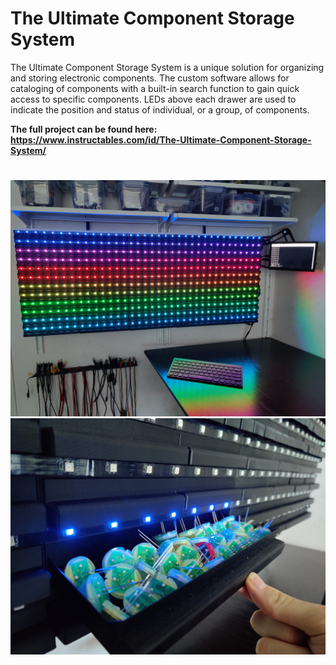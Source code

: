 # The Ultimate Component Storage System
The Ultimate Component Storage System is a unique solution for organizing and storing electronic components. The custom software allows for cataloging of components with a built-in search function to gain quick access to specific components. LEDs above each drawer are used to indicate the position and status of individual, or a group, of components.

**The full project can be found here: https://www.instructables.com/id/The-Ultimate-Component-Storage-System/**
#
![Component Storage](https://github.com/APTechnologies/The_Ultimate_Component_Storage_System/blob/master/Comp_Storage%20IMG_1.jpg)
![Component Storage](https://github.com/APTechnologies/The_Ultimate_Component_Storage_System/blob/master/Comp_Storage%20IMG_2.jpg)
